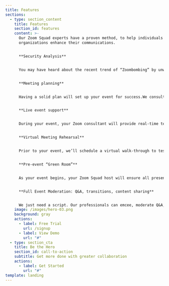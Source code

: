 ```yaml
---
title: Features
sections:
  - type: section_content
    title: Features
    section_id: features
    content: >-
      Our Zoom Squad experts have a proven method, to help individuals and
      organizations enhance their communications.


      **Security Analysis**


      You may have heard about the recent trend of “Zoombombing” by unwelcome visitors and hackers. We review your options and settings to protect your meeting flow, content, invited guests, and most importantly, your reputation.


      **Meeting planning**


      Having a solid plan will set up your event for success.We consult with you one-on-one to understand your meeting purpose and intended takeaways to build an appropriate meeting flow. Our experienced staff can assist with content and flow.


      **Live event support**


      During your event, your Zoom consultant will provide real-time technical support for presenters and panelists, as well as other participants.


      **Virtual Meeting Rehearsal**


      Prior to your event, we’ll schedule a virtual walk-through to test technology, transitions, and address questions to ensure the whole team feels prepared.


      **Pre-event “Green Room”**


      As your event begins, your Zoom Squad host will ensure all presenters are logged in, welcomed, audio levels are checked, flow is set, and everyone is ready for a great meeting.


      **Full Event Moderation: Q&A, transitions, content sharing**


      We just need a script. Our professionals can emcee, moderate Q&A, run the meeting/event: present slides, manage transitions, etc.Our goal is to make you look good.
    image: /images/hero-03.png
    background: gray
    actions:
      - label: Free Trial
        url: /signup
      - label: View Demo
        url: "#"
  - type: section_cta
    title: Be the Hero
    section_id: call-to-action
    subtitle: Get more done with greater collaboration
    actions:
      - label: Get Started
        url: "#"
template: landing
---
```

